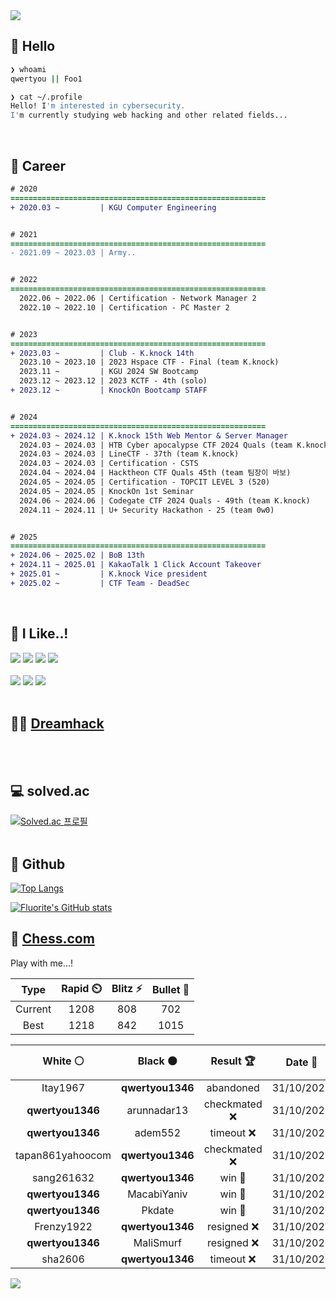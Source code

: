 <div align=left>
  <img src="https://capsule-render.vercel.app/api?type=waving&height=300&color=00f0e0&text=•⩊•" />
<br>

## 👋 Hello
```zsh
❯ whoami
qwertyou || Foo1

❯ cat ~/.profile
Hello! I'm interested in cybersecurity.
I'm currently studying web hacking and other related fields...
```
<br>
  
## 🌱 Career
```diff
# 2020
=========================================================
+ 2020.03 ~         | KGU Computer Engineering


# 2021
=========================================================
- 2021.09 ~ 2023.03 | Army..


# 2022
=========================================================
  2022.06 ~ 2022.06 | Certification - Network Manager 2
  2022.10 ~ 2022.10 | Certification - PC Master 2


# 2023
=========================================================
+ 2023.03 ~         | Club - K.knock 14th
  2023.10 ~ 2023.10 | 2023 Hspace CTF - Final (team K.knock)
  2023.11 ~         | KGU 2024 SW Bootcamp
  2023.12 ~ 2023.12 | 2023 KCTF - 4th (solo)
+ 2023.12 ~         | KnockOn Bootcamp STAFF


# 2024
=========================================================
+ 2024.03 ~ 2024.12 | K.knock 15th Web Mentor & Server Manager
  2024.03 ~ 2024.03 | HTB Cyber apocalypse CTF 2024 Quals (team K.knock)
  2024.03 ~ 2024.03 | LineCTF - 37th (team K.knock)
  2024.03 ~ 2024.03 | Certification - CSTS
  2024.04 ~ 2024.04 | Hacktheon CTF Quals 45th (team 팀장이 바보)
  2024.05 ~ 2024.05 | Certification - TOPCIT LEVEL 3 (520)
  2024.05 ~ 2024.05 | KnockOn 1st Seminar
  2024.06 ~ 2024.06 | Codegate CTF 2024 Quals - 49th (team K.knock)
  2024.11 ~ 2024.11 | U+ Security Hackathon - 25 (team 0w0)


# 2025
=========================================================
+ 2024.06 ~ 2025.02 | BoB 13th
+ 2024.11 ~ 2025.01 | KakaoTalk 1 Click Account Takeover
+ 2025.01 ~         | K.knock Vice president
+ 2025.02 ~         | CTF Team - DeadSec
```
<br>

## 🔨 I Like..!
<img src="https://img.shields.io/badge/Java-ED8B00?style=for-the-badge&logo=openjdk&logoColor=white">
<img src="https://img.shields.io/badge/python-3776AB?style=for-the-badge&logo=python&logoColor=white">
<img src="https://img.shields.io/badge/PHP-777BB4?style=for-the-badge&logo=php&logoColor=white">
<img src="https://img.shields.io/badge/Node.js-43853D?style=for-the-badge&logo=node.js&logoColor=white">
<br><br>
<img src="https://img.shields.io/badge/linux-FCC624?style=for-the-badge&logo=linux&logoColor=black"> 
<img src="https://img.shields.io/badge/docker-%230db7ed.svg?style=for-the-badge&logo=docker&logoColor=white">
<img src="https://img.shields.io/badge/GIT-E44C30?style=for-the-badge&logo=git&logoColor=white">
<br><br>

## 👨‍💻 [Dreamhack](https://dreamhack.io/users/40186)
<br><br>


## 💻 solved.ac
[![Solved.ac
프로필](http://mazassumnida.wtf/api/v2/generate_badge?boj=qwertyou)](https://solved.ac/qwertyou)
<br><br>

## 🚀 Github
[![Top Langs](https://github-readme-stats.vercel.app/api/top-langs/?username=qw3rtyou&layout=compact)](https://github.com/qw3rtyou/github-readme-stats)

[![Fluorite's GitHub stats](https://github-readme-stats.vercel.app/api?username=qw3rtyou)](https://github.com/anuraghazra/github-readme-stats)

## 🏁 [Chess.com](https://www.chess.com/)
Play with me...!
<!--START_SECTION:chessStats-->
<!-- Automatically generated with https://github.com/Balastrong/chess-stats-action -->

| Type | Rapid ⏲️ | Blitz ⚡ | Bullet 🔫 |
|:---:|:---:|:---:|:---:|
| Current | 1208 | 808 | 702 |
| Best | 1218 | 842 | 1015 |

| White ⚪ | Black ⚫ | Result 🏆 | Date 📅 | Position 🗺️ | Type 🕕 |
|:---:|:---:|:---:|:---:|:---:|:---:|
| Itay1967 | **qwertyou1346** | abandoned  | 31/10/2025 | <a href="http://www.ee.unb.ca/cgi-bin/tervo/fen.pl?select=rnb1kb1r/pp3ppp/2p2n2/4q3/8/2N2N2/PPPBBPPP/R2QK2R b KQkq - 3 8">Link</a> | Bullet |
| **qwertyou1346** | arunnadar13 | checkmated ❌ | 31/10/2025 | <a href="http://www.ee.unb.ca/cgi-bin/tervo/fen.pl?select=1k6/ppp3pp/4p3/2b1P1B1/2n5/8/P4PPP/3r2K1 w - - 2 22">Link</a> | Bullet |
| **qwertyou1346** | adem552 | timeout ❌ | 31/10/2025 | <a href="http://www.ee.unb.ca/cgi-bin/tervo/fen.pl?select=4rbk1/pR6/4R1pp/2p3P1/5P2/8/PPP3n1/1K6 w - - 4 30">Link</a> | Bullet |
| tapan861yahoocom | **qwertyou1346** | checkmated ❌ | 31/10/2025 | <a href="http://www.ee.unb.ca/cgi-bin/tervo/fen.pl?select=7R/r4p1k/6p1/7p/3B1P2/2P3PK/7P/2b5 b - - 7 39">Link</a> | Rapid |
| sang261632 | **qwertyou1346** | win 🥇 | 31/10/2025 | <a href="http://www.ee.unb.ca/cgi-bin/tervo/fen.pl?select=r1b1kb1r/pp1n2pp/5n2/3P1p2/1P2p3/P7/1q1NBPPP/R2QK2R w KQkq - 0 14">Link</a> | Blitz |
| **qwertyou1346** | MacabiYaniv | win 🥇 | 31/10/2025 | <a href="http://www.ee.unb.ca/cgi-bin/tervo/fen.pl?select=8/ppp4p/1k2r3/5R2/4p3/6P1/PPPB1P1P/5RK1 b - - 0 27">Link</a> | Rapid |
| **qwertyou1346** | Pkdate | win 🥇 | 31/10/2025 | <a href="http://www.ee.unb.ca/cgi-bin/tervo/fen.pl?select=2r5/8/3R3p/2k1P1p1/8/1Pn5/PK4PP/4R3 w - - 4 36">Link</a> | Rapid |
| Frenzy1922 | **qwertyou1346** | resigned ❌ | 31/10/2025 | <a href="http://www.ee.unb.ca/cgi-bin/tervo/fen.pl?select=2k2r2/pp5p/2p5/4p1B1/1b4PP/1P6/2P1KPB1/1R6 b - - 0 28">Link</a> | Rapid |
| **qwertyou1346** | MaliSmurf | resigned ❌ | 31/10/2025 | <a href="http://www.ee.unb.ca/cgi-bin/tervo/fen.pl?select=2rq1rk1/4npb1/bn2p1p1/1p1pP1N1/1P1P4/1B6/2Q1NPPP/R4RK1 w - - 5 23">Link</a> | Bullet |
| sha2606 | **qwertyou1346** | timeout ❌ | 31/10/2025 | <a href="http://www.ee.unb.ca/cgi-bin/tervo/fen.pl?select=r3k3/pp2p2p/6p1/6B1/8/2r3b1/PK2R3/R2Q4 b q - 1 24">Link</a> | Bullet |

<!--END_SECTION:chessStats-->


<img src="https://capsule-render.vercel.app/api?type=waving&color=00f0e0&height=150&section=footer" />
</div>


